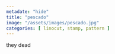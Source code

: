```yaml
---
metadate: "hide"
title: "pescado" 
image: "/assets/images/pescado.jpg" 
categories: [ linocut, stamp, pattern ]
---
```

they dead
